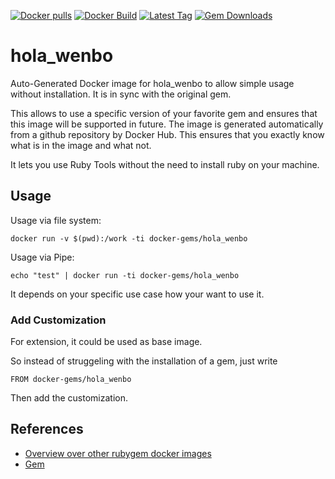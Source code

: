 [![Docker pulls](https://img.shields.io/docker/pulls/rubygem/hola_wenbo.svg)](https://hub.docker.com/r/rubygem/hola_wenbo/)
[![Docker Build](https://img.shields.io/docker/automated/rubygem/hola_wenbo.svg)](https://hub.docker.com/r/rubygem/hola_wenbo/)
[![Latest Tag](https://img.shields.io/github/tag/docker-rubygem/hola_wenbo.svg)](https://hub.docker.com/r/rubygem/hola_wenbo/)
[![Gem Downloads](https://img.shields.io/gem/dt/hola_wenbo.svg)](https://rubygems.org/gems/hola_wenbo/)
# hola_wenbo

Auto-Generated Docker image for hola_wenbo to allow simple usage without installation.
It is in sync with the original gem.

This allows to use a specific version of your favorite gem and ensures that this image will be supported in future.
The image is generated automatically from a github repository by Docker Hub.
This ensures that you exactly know what is in the image and what not.

It lets you use Ruby Tools without the need to install ruby on your machine.

## Usage

Usage via file system:

`docker run -v $(pwd):/work -ti docker-gems/hola_wenbo`

Usage via Pipe:

`echo "test" | docker run -ti docker-gems/hola_wenbo`

It depends on your specific use case how your want to use it.

### Add Customization

For extension, it could be used as base image.

So instead of struggeling with the installation of a gem, just write

`FROM docker-gems/hola_wenbo`

Then add the customization.

## References

 - [Overview over other rubygem docker images](https://github.com/thinkbot/docker-rubygem)
 - [Gem](https://rubygems.org/gems/hola_wenbo/)
